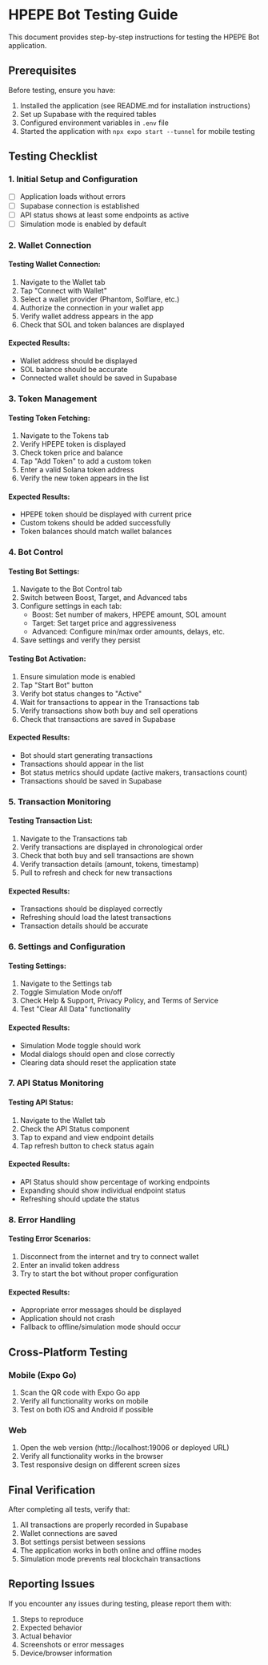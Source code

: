 # HPEPE Bot Testing Guide

This document provides step-by-step instructions for testing the HPEPE Bot application.

## Prerequisites

Before testing, ensure you have:

1. Installed the application (see README.md for installation instructions)
2. Set up Supabase with the required tables
3. Configured environment variables in `.env` file
4. Started the application with `npx expo start --tunnel` for mobile testing

## Testing Checklist

### 1. Initial Setup and Configuration

- [ ] Application loads without errors
- [ ] Supabase connection is established
- [ ] API status shows at least some endpoints as active
- [ ] Simulation mode is enabled by default

### 2. Wallet Connection

#### Testing Wallet Connection:

1. Navigate to the Wallet tab
2. Tap "Connect with Wallet"
3. Select a wallet provider (Phantom, Solflare, etc.)
4. Authorize the connection in your wallet app
5. Verify wallet address appears in the app
6. Check that SOL and token balances are displayed

#### Expected Results:

- Wallet address should be displayed
- SOL balance should be accurate
- Connected wallet should be saved in Supabase

### 3. Token Management

#### Testing Token Fetching:

1. Navigate to the Tokens tab
2. Verify HPEPE token is displayed
3. Check token price and balance
4. Tap "Add Token" to add a custom token
5. Enter a valid Solana token address
6. Verify the new token appears in the list

#### Expected Results:

- HPEPE token should be displayed with current price
- Custom tokens should be added successfully
- Token balances should match wallet balances

### 4. Bot Control

#### Testing Bot Settings:

1. Navigate to the Bot Control tab
2. Switch between Boost, Target, and Advanced tabs
3. Configure settings in each tab:
   - Boost: Set number of makers, HPEPE amount, SOL amount
   - Target: Set target price and aggressiveness
   - Advanced: Configure min/max order amounts, delays, etc.
4. Save settings and verify they persist

#### Testing Bot Activation:

1. Ensure simulation mode is enabled
2. Tap "Start Bot" button
3. Verify bot status changes to "Active"
4. Wait for transactions to appear in the Transactions tab
5. Verify transactions show both buy and sell operations
6. Check that transactions are saved in Supabase

#### Expected Results:

- Bot should start generating transactions
- Transactions should appear in the list
- Bot status metrics should update (active makers, transactions count)
- Transactions should be saved in Supabase

### 5. Transaction Monitoring

#### Testing Transaction List:

1. Navigate to the Transactions tab
2. Verify transactions are displayed in chronological order
3. Check that both buy and sell transactions are shown
4. Verify transaction details (amount, tokens, timestamp)
5. Pull to refresh and check for new transactions

#### Expected Results:

- Transactions should be displayed correctly
- Refreshing should load the latest transactions
- Transaction details should be accurate

### 6. Settings and Configuration

#### Testing Settings:

1. Navigate to the Settings tab
2. Toggle Simulation Mode on/off
3. Check Help & Support, Privacy Policy, and Terms of Service
4. Test "Clear All Data" functionality

#### Expected Results:

- Simulation Mode toggle should work
- Modal dialogs should open and close correctly
- Clearing data should reset the application state

### 7. API Status Monitoring

#### Testing API Status:

1. Navigate to the Wallet tab
2. Check the API Status component
3. Tap to expand and view endpoint details
4. Tap refresh button to check status again

#### Expected Results:

- API Status should show percentage of working endpoints
- Expanding should show individual endpoint status
- Refreshing should update the status

### 8. Error Handling

#### Testing Error Scenarios:

1. Disconnect from the internet and try to connect wallet
2. Enter an invalid token address
3. Try to start the bot without proper configuration

#### Expected Results:

- Appropriate error messages should be displayed
- Application should not crash
- Fallback to offline/simulation mode should occur

## Cross-Platform Testing

### Mobile (Expo Go)

1. Scan the QR code with Expo Go app
2. Verify all functionality works on mobile
3. Test on both iOS and Android if possible

### Web

1. Open the web version (http://localhost:19006 or deployed URL)
2. Verify all functionality works in the browser
3. Test responsive design on different screen sizes

## Final Verification

After completing all tests, verify that:

1. All transactions are properly recorded in Supabase
2. Wallet connections are saved
3. Bot settings persist between sessions
4. The application works in both online and offline modes
5. Simulation mode prevents real blockchain transactions

## Reporting Issues

If you encounter any issues during testing, please report them with:

1. Steps to reproduce
2. Expected behavior
3. Actual behavior
4. Screenshots or error messages
5. Device/browser information

   
